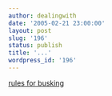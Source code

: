 ```yaml
---
author: dealingwith
date: '2005-02-21 23:00:00'
layout: post
slug: '196'
status: publish
title: '...'
wordpress_id: '196'
---
```


[rules for busking][1]

   [1]: http://www.themorningnews.org/archives/how_to/the_nonexpert_the_unwritten_code_of_subway_performers_written.php

